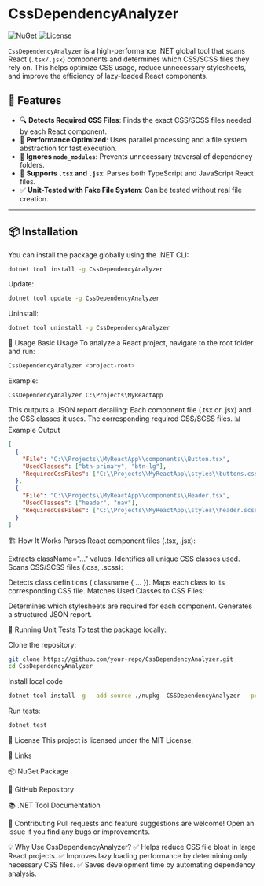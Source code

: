 ﻿# CssDependencyAnalyzer

[![NuGet](https://img.shields.io/nuget/v/CssDependencyAnalyzer.svg)](https://www.nuget.org/packages/CssDependencyAnalyzer/)
[![License](https://img.shields.io/badge/license-MIT-blue.svg)](https://opensource.org/licenses/MIT)

`CssDependencyAnalyzer` is a high-performance .NET global tool that scans React (`.tsx/.jsx`) components and determines which CSS/SCSS files they rely on. This helps optimize CSS usage, reduce unnecessary stylesheets, and improve the efficiency of lazy-loaded React components.

## 📌 Features
- 🔍 **Detects Required CSS Files**: Finds the exact CSS/SCSS files needed by each React component.
- 🚀 **Performance Optimized**: Uses parallel processing and a file system abstraction for fast execution.
- 🛑 **Ignores `node_modules`**: Prevents unnecessary traversal of dependency folders.
- 🔄 **Supports `.tsx` and `.jsx`**: Parses both TypeScript and JavaScript React files.
- ✅ **Unit-Tested with Fake File System**: Can be tested without real file creation.

---

## 📦 Installation

You can install the package globally using the .NET CLI:

```sh
dotnet tool install -g CssDependencyAnalyzer
```

Update:
```sh
dotnet tool update -g CssDependencyAnalyzer
```

Uninstall:
```sh
dotnet tool uninstall -g CssDependencyAnalyzer
```


🚀 Usage
Basic Usage
To analyze a React project, navigate to the root folder and run:

```sh
CssDependencyAnalyzer <project-root>
```

Example:
```
CssDependencyAnalyzer C:\Projects\MyReactApp
```

This outputs a JSON report detailing:
Each component file (.tsx or .jsx) and the CSS classes it uses.
The corresponding required CSS/SCSS files.
📊 Example Output
```json
[
  {
    "File": "C:\\Projects\\MyReactApp\\components\\Button.tsx",
    "UsedClasses": ["btn-primary", "btn-lg"],
    "RequiredCssFiles": ["C:\\Projects\\MyReactApp\\styles\\buttons.css"]
  },
  {
    "File": "C:\\Projects\\MyReactApp\\components\\Header.tsx",
    "UsedClasses": ["header", "nav"],
    "RequiredCssFiles": ["C:\\Projects\\MyReactApp\\styles\\header.scss"]
  }
]
```

🏗 How It Works
Parses React component files (.tsx, .jsx):

Extracts className="..." values.
Identifies all unique CSS classes used.
Scans CSS/SCSS files (.css, .scss):

Detects class definitions (.classname { ... }).
Maps each class to its corresponding CSS file.
Matches Used Classes to CSS Files:

Determines which stylesheets are required for each component.
Generates a structured JSON report.

🧪 Running Unit Tests
To test the package locally:

Clone the repository:
```sh
git clone https://github.com/your-repo/CssDependencyAnalyzer.git
cd CssDependencyAnalyzer
```

Install local code
```sh
dotnet tool install -g --add-source ./nupkg  CSSDependencyAnalyzer --prerelease
```

Run tests:
```sh
dotnet test
```

📜 License
This project is licensed under the MIT License.


🔗 Links

📦 NuGet Package

📝 GitHub Repository

📚 .NET Tool Documentation

🤝 Contributing
Pull requests and feature suggestions are welcome! Open an issue if you find any bugs or improvements.


💡 Why Use CssDependencyAnalyzer?
✅ Helps reduce CSS file bloat in large React projects.
✅ Improves lazy loading performance by determining only necessary CSS files.
✅ Saves development time by automating dependency analysis.

